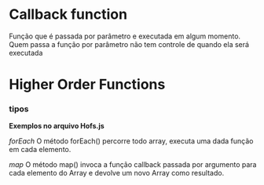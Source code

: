 # Callback function

Função que é passada por parâmetro e executada em algum momento.
Quem passa a função por parâmetro não tem controle de quando ela será executada

# Higher Order Functions

### tipos

**Exemplos no arquivo Hofs.js**

_forEach_ O método forEach() percorre todo array, executa uma dada função em cada elemento.

_map_ O método map() invoca a função callback passada por argumento para cada elemento do Array e devolve um novo Array como resultado.
